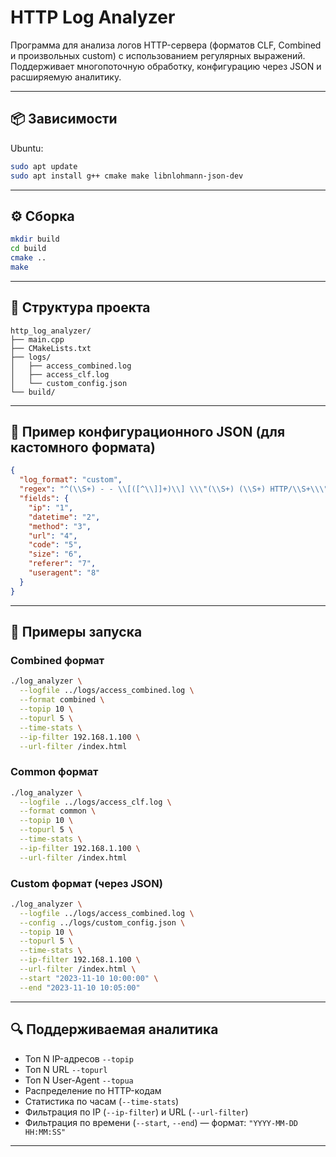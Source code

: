 # HTTP Log Analyzer

Программа для анализа логов HTTP-сервера (форматов CLF, Combined и произвольных custom) с использованием регулярных выражений. Поддерживает многопоточную обработку, конфигурацию через JSON и расширяемую аналитику.

---

## 📦 Зависимости

Ubuntu:

```bash
sudo apt update
sudo apt install g++ cmake make libnlohmann-json-dev
```

---

## ⚙️ Сборка

```bash
mkdir build
cd build
cmake ..
make
```

---

## 📂 Структура проекта

```
http_log_analyzer/
├── main.cpp
├── CMakeLists.txt
├── logs/
│   ├── access_combined.log
│   ├── access_clf.log
│   └── custom_config.json
└── build/
```

---

## 🧾 Пример конфигурационного JSON (для кастомного формата)

```json
{
  "log_format": "custom",
  "regex": "^(\\S+) - - \\[([^\\]]+)\\] \\\"(\\S+) (\\S+) HTTP/\\S+\\\" (\\d{3}) (\\d+) \\\"([^\\\"]*)\\\" \\\"([^\\\"]*)\\\"$",
  "fields": {
    "ip": "1",
    "datetime": "2",
    "method": "3",
    "url": "4",
    "code": "5",
    "size": "6",
    "referer": "7",
    "useragent": "8"
  }
}
```

---

## 🚀 Примеры запуска

### Combined формат

```bash
./log_analyzer \
  --logfile ../logs/access_combined.log \
  --format combined \
  --topip 10 \
  --topurl 5 \
  --time-stats \
  --ip-filter 192.168.1.100 \
  --url-filter /index.html
```

### Common формат

```bash
./log_analyzer \
  --logfile ../logs/access_clf.log \
  --format common \
  --topip 10 \
  --topurl 5 \
  --time-stats \
  --ip-filter 192.168.1.100 \
  --url-filter /index.html
```

### Custom формат (через JSON)

```bash
./log_analyzer \
  --logfile ../logs/access_combined.log \
  --config ../logs/custom_config.json \
  --topip 10 \
  --topurl 5 \
  --time-stats \
  --ip-filter 192.168.1.100 \
  --url-filter /index.html \
  --start "2023-11-10 10:00:00" \
  --end "2023-11-10 10:05:00"
```

---

## 🔍 Поддерживаемая аналитика

- Топ N IP-адресов `--topip`
- Топ N URL `--topurl`
- Топ N User-Agent `--topua`
- Распределение по HTTP-кодам
- Статистика по часам (`--time-stats`)
- Фильтрация по IP (`--ip-filter`) и URL (`--url-filter`)
- Фильтрация по времени (`--start`, `--end`) — формат: `"YYYY-MM-DD HH:MM:SS"`

---

